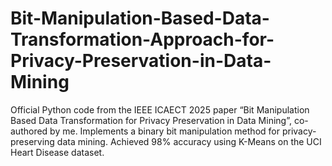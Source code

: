 # Bit-Manipulation-Based-Data-Transformation-Approach-for-Privacy-Preservation-in-Data-Mining
Official Python code from the IEEE ICAECT 2025 paper “Bit Manipulation Based Data Transformation for Privacy Preservation in Data Mining”, co-authored by me. Implements a binary bit manipulation method for privacy-preserving data mining. Achieved 98% accuracy using K-Means on the UCI Heart Disease dataset.
